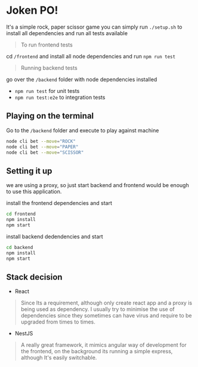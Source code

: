 # Joken PO!

It's a simple rock, paper scissor game
you can simply run `./setup.sh` to install all dependencies and run all tests available

> To run frontend tests

cd `/frontend` and install all node dependencies
and run `npm run test`

> Running backend tests

go over the `/backend` folder with node dependencies installed
- `npm run test` for unit tests
- `npm run test:e2e` to integration tests
## Playing on the terminal

Go to the `/backend` folder and execute to play against machine
```bash
node cli bet --move="ROCK"
node cli bet --move="PAPER"
node cli bet --move="SCISSOR"
```

## Setting it up
we are using a proxy, so just start backend and frontend would be enough to use this application. 

install the frontend dependencies and start
```bash
cd frontend
npm install
npm start
```

install backend dedendencies and start
```bash
cd backend
npm install
npm start
```
## Stack decision
- React
> Since Its a requirement, although only create react app and a proxy is being used as dependency. 
> I usually try to minimise the use of dependencies since they sometimes can have virus and require to be upgraded from times to times.
- NestJS
> A really great framework, it mimics angular way of development for the frontend, on the background its running a simple express, 
> although It's easily switchable.

